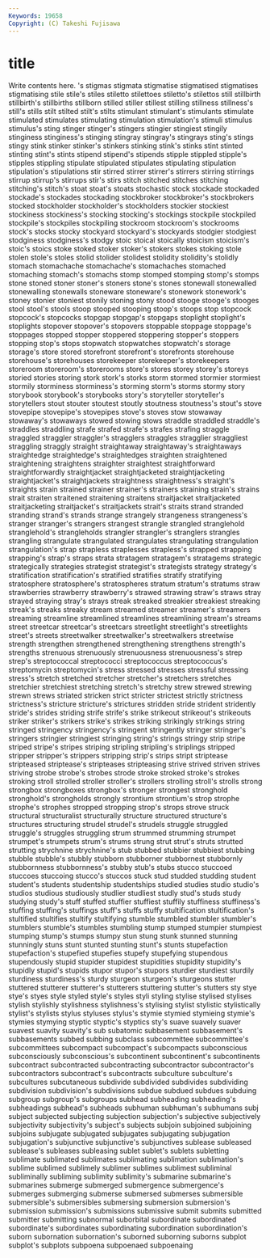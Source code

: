 ```yaml
---
Keywords: 19658 
Copyright: (C) Takeshi Fujisawa
---
```


# title

Write contents here.
's stigmas stigmata stigmatise stigmatised stigmatises stigmatising
stile stile's stiles stiletto stilettoes stiletto's stilettos still stillbirth stillbirth's
stillbirths stillborn stilled stiller stillest stilling stillness stillness's still's stills
stilt stilted stilt's stilts stimulant stimulant's stimulants stimulate stimulated stimulates
stimulating stimulation stimulation's stimuli stimulus stimulus's sting stinger stinger's stingers
stingier stingiest stingily stinginess stinginess's stinging stingray stingray's stingrays sting's
stings stingy stink stinker stinker's stinkers stinking stink's stinks stint
stinted stinting stint's stints stipend stipend's stipends stipple stippled stipple's
stipples stippling stipulate stipulated stipulates stipulating stipulation stipulation's stipulations stir
stirred stirrer stirrer's stirrers stirring stirrings stirrup stirrup's stirrups stir's
stirs stitch stitched stitches stitching stitching's stitch's stoat stoat's stoats
stochastic stock stockade stockaded stockade's stockades stockading stockbroker stockbroker's stockbrokers
stocked stockholder stockholder's stockholders stockier stockiest stockiness stockiness's stocking stocking's
stockings stockpile stockpiled stockpile's stockpiles stockpiling stockroom stockroom's stockrooms stock's
stocks stocky stockyard stockyard's stockyards stodgier stodgiest stodginess stodginess's stodgy
stoic stoical stoically stoicism stoicism's stoic's stoics stoke stoked stoker
stoker's stokers stokes stoking stole stolen stole's stoles stolid stolider
stolidest stolidity stolidity's stolidly stomach stomachache stomachache's stomachaches stomached stomaching
stomach's stomachs stomp stomped stomping stomp's stomps stone stoned stoner
stoner's stoners stone's stones stonewall stonewalled stonewalling stonewalls stoneware stoneware's
stonework stonework's stoney stonier stoniest stonily stoning stony stood stooge
stooge's stooges stool stool's stools stoop stooped stooping stoop's stoops
stop stopcock stopcock's stopcocks stopgap stopgap's stopgaps stoplight stoplight's stoplights
stopover stopover's stopovers stoppable stoppage stoppage's stoppages stopped stopper stoppered
stoppering stopper's stoppers stopping stop's stops stopwatch stopwatches stopwatch's storage
storage's store stored storefront storefront's storefronts storehouse storehouse's storehouses storekeeper
storekeeper's storekeepers storeroom storeroom's storerooms store's stores storey storey's storeys
storied stories storing stork stork's storks storm stormed stormier stormiest
stormily storminess storminess's storming storm's storms stormy story storybook storybook's
storybooks story's storyteller storyteller's storytellers stout stouter stoutest stoutly stoutness
stoutness's stout's stove stovepipe stovepipe's stovepipes stove's stoves stow stowaway
stowaway's stowaways stowed stowing stows straddle straddled straddle's straddles straddling
strafe strafed strafe's strafes strafing straggle straggled straggler straggler's stragglers
straggles stragglier straggliest straggling straggly straight straightaway straightaway's straightaways straightedge
straightedge's straightedges straighten straightened straightening straightens straighter straightest straightforward straightforwardly
straightjacket straightjacketed straightjacketing straightjacket's straightjackets straightness straightness's straight's straights strain
strained strainer strainer's strainers straining strain's strains strait straiten straitened
straitening straitens straitjacket straitjacketed straitjacketing straitjacket's straitjackets strait's straits strand
stranded stranding strand's strands strange strangely strangeness strangeness's stranger stranger's
strangers strangest strangle strangled stranglehold stranglehold's strangleholds strangler strangler's stranglers
strangles strangling strangulate strangulated strangulates strangulating strangulation strangulation's strap strapless
straplesses strapless's strapped strapping strapping's strap's straps strata stratagem stratagem's
stratagems strategic strategically strategies strategist strategist's strategists strategy strategy's stratification
stratification's stratified stratifies stratify stratifying stratosphere stratosphere's stratospheres stratum stratum's
stratums straw strawberries strawberry strawberry's strawed strawing straw's straws stray
strayed straying stray's strays streak streaked streakier streakiest streaking streak's
streaks streaky stream streamed streamer streamer's streamers streaming streamline streamlined
streamlines streamlining stream's streams street streetcar streetcar's streetcars streetlight streetlight's
streetlights street's streets streetwalker streetwalker's streetwalkers streetwise strength strengthen strengthened
strengthening strengthens strength's strengths strenuous strenuously strenuousness strenuousness's strep strep's
streptococcal streptococci streptococcus streptococcus's streptomycin streptomycin's stress stressed stresses stressful
stressing stress's stretch stretched stretcher stretcher's stretchers stretches stretchier stretchiest
stretching stretch's stretchy strew strewed strewing strewn strews striated stricken
strict stricter strictest strictly strictness strictness's stricture stricture's strictures stridden
stride strident stridently stride's strides striding strife strife's strike strikeout
strikeout's strikeouts striker striker's strikers strike's strikes striking strikingly strikings
string stringed stringency stringency's stringent stringently stringer stringer's stringers stringier
stringiest stringing string's strings stringy strip stripe striped stripe's stripes
striping stripling stripling's striplings stripped stripper stripper's strippers stripping strip's
strips stript striptease stripteased striptease's stripteases stripteasing strive strived striven
strives striving strobe strobe's strobes strode stroke stroked stroke's strokes
stroking stroll strolled stroller stroller's strollers strolling stroll's strolls strong
strongbox strongboxes strongbox's stronger strongest stronghold stronghold's strongholds strongly strontium
strontium's strop strophe strophe's strophes stropped stropping strop's strops strove
struck structural structuralist structurally structure structured structure's structures structuring strudel
strudel's strudels struggle struggled struggle's struggles struggling strum strummed strumming
strumpet strumpet's strumpets strum's strums strung strut strut's struts strutted
strutting strychnine strychnine's stub stubbed stubbier stubbiest stubbing stubble stubble's
stubbly stubborn stubborner stubbornest stubbornly stubbornness stubbornness's stubby stub's stubs
stucco stuccoed stuccoes stuccoing stucco's stuccos stuck stud studded studding
student student's students studentship studentships studied studies studio studio's studios
studious studiously studlier studliest studly stud's studs study studying study's
stuff stuffed stuffier stuffiest stuffily stuffiness stuffiness's stuffing stuffing's stuffings
stuff's stuffs stuffy stultification stultification's stultified stultifies stultify stultifying stumble
stumbled stumbler stumbler's stumblers stumble's stumbles stumbling stump stumped stumpier
stumpiest stumping stump's stumps stumpy stun stung stunk stunned stunning
stunningly stuns stunt stunted stunting stunt's stunts stupefaction stupefaction's stupefied
stupefies stupefy stupefying stupendous stupendously stupid stupider stupidest stupidities stupidity
stupidity's stupidly stupid's stupids stupor stupor's stupors sturdier sturdiest sturdily
sturdiness sturdiness's sturdy sturgeon sturgeon's sturgeons stutter stuttered stutterer stutterer's
stutterers stuttering stutter's stutters sty stye stye's styes style styled
style's styles styli styling stylise stylised stylises stylish stylishly stylishness
stylishness's stylising stylist stylistic stylistically stylist's stylists stylus styluses stylus's
stymie stymied stymieing stymie's stymies stymying styptic styptic's styptics sty's
suave suavely suaver suavest suavity suavity's sub subatomic subbasement subbasement's
subbasements subbed subbing subclass subcommittee subcommittee's subcommittees subcompact subcompact's subcompacts
subconscious subconsciously subconscious's subcontinent subcontinent's subcontinents subcontract subcontracted subcontracting subcontractor
subcontractor's subcontractors subcontract's subcontracts subculture subculture's subcultures subcutaneous subdivide subdivided
subdivides subdividing subdivision subdivision's subdivisions subdue subdued subdues subduing subgroup
subgroup's subgroups subhead subheading subheading's subheadings subhead's subheads subhuman subhuman's
subhumans subj subject subjected subjecting subjection subjection's subjective subjectively subjectivity
subjectivity's subject's subjects subjoin subjoined subjoining subjoins subjugate subjugated subjugates
subjugating subjugation subjugation's subjunctive subjunctive's subjunctives sublease subleased sublease's subleases
subleasing sublet sublet's sublets subletting sublimate sublimated sublimates sublimating sublimation
sublimation's sublime sublimed sublimely sublimer sublimes sublimest subliminal subliminally subliming
sublimity sublimity's submarine submarine's submarines submerge submerged submergence submergence's submerges
submerging submerse submersed submerses submersible submersible's submersibles submersing submersion submersion's
submission submission's submissions submissive submit submits submitted submitter submitting subnormal
suborbital subordinate subordinated subordinate's subordinates subordinating subordination subordination's suborn subornation
subornation's suborned suborning suborns subplot subplot's subplots subpoena subpoenaed subpoenaing
